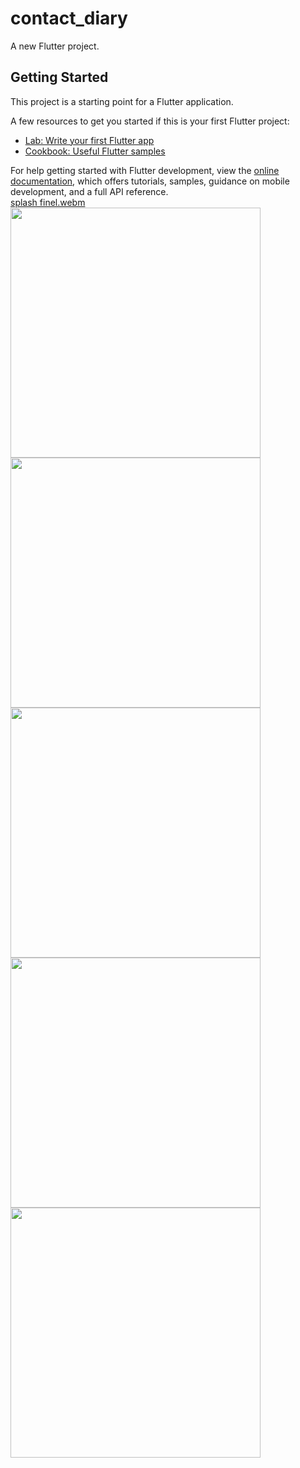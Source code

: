 # contact_diary

A new Flutter project.

## Getting Started

This project is a starting point for a Flutter application.

A few resources to get you started if this is your first Flutter project:

- [Lab: Write your first Flutter app](https://docs.flutter.dev/get-started/codelab)
- [Cookbook: Useful Flutter samples](https://docs.flutter.dev/cookbook)

For help getting started with Flutter development, view the
[online documentation](https://docs.flutter.dev/), which offers tutorials,
samples, guidance on mobile development, and a full API reference.
<br>
[splash finel.webm](https://github.com/Vedpatel28/contact_diary/assets/130833918/793649c0-61ad-4501-b1b2-3109cd16347f)
<img src = "https://github.com/Vedpatel28/contact_diary/assets/130833918/7dfc93e5-737c-4d85-af17-b447cbe54560" height = "400"></img>
<img src = "" height = "400"></img>
<img src = "https://github.com/Vedpatel28/contact_diary/assets/130833918/2e690a59-1519-4eb0-ae40-1f862089ca6c" height = "400"></img>
<img src = "https://github.com/Vedpatel28/contact_diary/assets/130833918/e3afac02-0c29-4351-83af-2d2e761febb2" height = "400"></img>
<img src = "" height = "400"></img>

